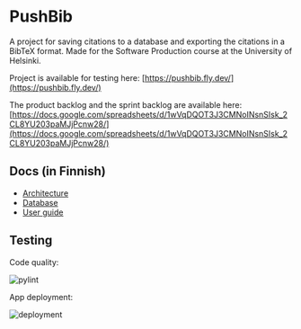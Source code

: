 # PushBib
A project for saving citations to a database and exporting the citations in a BibTeX format. Made for the Software Production course at the University of Helsinki.

Project is available for testing here:
[https://pushbib.fly.dev/](https://pushbib.fly.dev/)

The product backlog and the sprint backlog are available here:
[https://docs.google.com/spreadsheets/d/1wVqDQOT3J3CMNoINsnSIsk_2CL8YU203paMJjPcnw28/](https://docs.google.com/spreadsheets/d/1wVqDQOT3J3CMNoINsnSIsk_2CL8YU203paMJjPcnw28/)

## Docs (in Finnish)

* [Architecture](/docs/Arkkitehtuuri.md)
* [Database](/docs/Tietokanta.md)
* [User guide](/docs/K%C3%A4ytt%C3%B6ohje.md)

## Testing
Code quality:

![pylint](https://github.com/ThePushIT/PushBib/actions/workflows/pylint.yml/badge.svg?branch=main)

App deployment:

![deployment](https://github.com/ThePushIT/PushBib/actions/workflows/fly.yml/badge.svg?branch=main)


